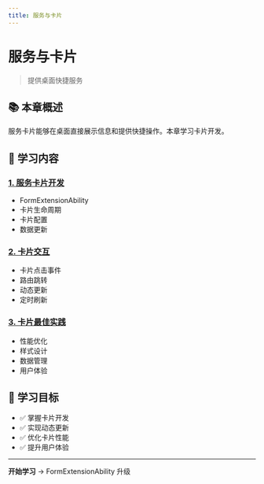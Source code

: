 ```yaml
---
title: 服务与卡片
---
```


# 服务与卡片

> 提供桌面快捷服务

## 📚 本章概述

服务卡片能够在桌面直接展示信息和提供快捷操作。本章学习卡片开发。

## 📖 学习内容

### [1. 服务卡片开发](01-服务卡片开发.md)
- FormExtensionAbility
- 卡片生命周期
- 卡片配置
- 数据更新

### [2. 卡片交互](02-卡片交互.md)
- 卡片点击事件
- 路由跳转
- 动态更新
- 定时刷新

### [3. 卡片最佳实践](03-卡片最佳实践.md)
- 性能优化
- 样式设计
- 数据管理
- 用户体验

## 🎯 学习目标

- ✅ 掌握卡片开发
- ✅ 实现动态更新
- ✅ 优化卡片性能
- ✅ 提升用户体验

---

**开始学习** → FormExtensionAbility 升级
